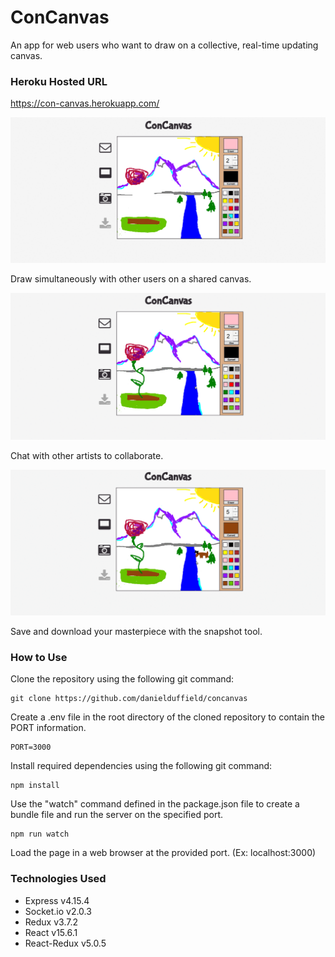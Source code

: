 # ConCanvas
An app for web users who want to draw on a collective, real-time updating canvas.

### Heroku Hosted URL
https://con-canvas.herokuapp.com/

![ConCanvas Demo](/server/public/images/concanvas-demo-1.gif?raw=true "Drawing Demonstration")

Draw simultaneously with other users on a shared canvas.

![ConCanvas Demo](/server/public/images/concanvas-demo-2.gif?raw=true "Chat Demonstration")

Chat with other artists to collaborate.

![ConCanvas Demo](/server/public/images/concanvas-demo-3.gif?raw=true "Snapshot Demonstration")

Save and download your masterpiece with the snapshot tool.

### How to Use
Clone the repository using the following git command:
```
git clone https://github.com/danielduffield/concanvas
```
Create a .env file in the root directory of the cloned repository to contain the PORT information.
```
PORT=3000
```
Install required dependencies using the following git command:
```
npm install
```
Use the "watch" command defined in the package.json file to create a bundle file and run the server on the specified port.
```
npm run watch
```
Load the page in a web browser at the provided port. (Ex: localhost:3000)

### Technologies Used
* Express       v4.15.4
* Socket.io     v2.0.3
* Redux         v3.7.2
* React         v15.6.1
* React-Redux   v5.0.5
